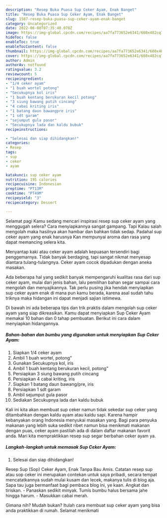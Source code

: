 ```yaml
---
description: "Resep Buka Puasa Sup Ceker Ayam, Enak Banget"
title: "Resep Buka Puasa Sup Ceker Ayam, Enak Banget"
slug: 1507-resep-buka-puasa-sup-ceker-ayam-enak-banget
category: Uncategorized
date: 2022-06-08T07:35:40.078Z
image: https://img-global.cpcdn.com/recipes/aa7fa773652e6341/680x482cq70/sup-ceker-ayam-foto-resep-utama.jpg
hideToc: false
enableToc: true
enableTocContent: false
thumbnail: https://img-global.cpcdn.com/recipes/aa7fa773652e6341/680x482cq70/sup-ceker-ayam-foto-resep-utama.jpg
cover: https://img-global.cpcdn.com/recipes/aa7fa773652e6341/680x482cq70/sup-ceker-ayam-foto-resep-utama.jpg
author: Admin
authorAv: notfound
ratingvalue: 3.2
reviewcount: 5
recipeingredient:
- "1/4 ceker ayam"
- "1 buah wortel potong"
- "Secukupnya kol iris"
- "1 buah kentang berukuran kecil potong"
- "3 siung bawang putih cincang"
- "4 cabai kriting iris"
- "1 batang daun bawangpre iris"
- "1 sdt garam"
- "sejumput gula pasor"
- "Secukupnya lada dan kaldu bubuk"
recipeinstructions:

- "Selesai dan siap dihidangkan!"
categories:
- Resep
tags:
- sup
- ceker
- ayam

katakunci: sup ceker ayam 
nutrition: 195 calories
recipecuisine: Indonesian
preptime: "PT13M"
cooktime: "PT49M"
recipeyield: "3"
recipecategory: Dessert

---
```



Selamat pagi Kamu sedang mencari inspirasi resep sup ceker ayam yang menggugah selera? Cara menyiapkannya sangat gampang. Tapi Kalau salah mengolah maka hasilnya akan hambar dan bahkan tidak sedap. Padahal sup ceker ayam yang enak harusnya Kan mempunyai aroma dan rasa yang dapat memancing selera kita.


Menyantap kaki atau ceker ayam adalah kepuasan tersendiri bagi penggemarnya. Tidak banyak berdaging, tapi sangat nikmat menyesap diantara tulang-tulangnya. Ceker ayam cocok dipadukan dengan aneka masakan.

Ada beberapa hal yang sedikit banyak mempengaruhi kualitas rasa dari sup ceker ayam, mulai dari jenis bahan, lalu pemilihan bahan segar sampai cara mengolah dan menyajikannya. Tak perlu pusing jika hendak menyiapkan sup ceker ayam enak di mana pun kamu berada, karena asal sudah tahu triknya maka hidangan ini dapat menjadi sajian istimewa.


Di bawah ini ada beberapa tips dan trik praktis dalam mengolah sup ceker ayam yang siap dikreasikan. Kamu dapat menyiapkan Sup Ceker Ayam memakai 10 bahan dan 0 tahap pembuatan. Berikut ini cara dalam menyiapkan hidangannya.

<!--inarticleads1-->

##### Bahan-bahan dan bumbu yang digunakan untuk menyiapkan Sup Ceker Ayam:

1. Siapkan 1/4 ceker ayam
1. Ambil 1 buah wortel, potong&#34;
1. Gunakan Secukupnya kol, iris
1. Ambil 1 buah kentang berukuran kecil, potong&#34;
1. Persiapkan 3 siung bawang putih cincang
1. Persiapkan 4 cabai kriting, iris
1. Siapkan 1 batang daun bawang/pre, iris
1. Persiapkan 1 sdt garam
1. Ambil sejumput gula pasor
1. Sediakan Secukupnya lada dan kaldu bubuk


Kali ini kita akan membuat sup ceker namun tidak sekedar sup ceker yang ditambahkan dengan kaldu ayam atau kaldu sapi. Karena hampir kebanyakan orang Indonesia menyukai masakan yang. Bagi para penyuka makanan yang lebih suka sedikit ribet namun bisa menikmati makanan dengan puas, ceker ayam pastilah ada di dalam daftar makanan favorit anda. Mari kita mempraktikkan resep sup segar berbahan ceker ayam ya. 

<!--inarticleads2-->

##### Langkah-langkah untuk memasak Sup Ceker Ayam:


1. Selesai dan siap dihidangkan!

Resep Sup (Sop) Ceker Ayam, Enak Tanpa Bau Amis. Catatan resep sup atau sop ceker ini merupakan contekan untuk saya pribadi, secara tempat mencatatkannya sudah mulai kusam dan lecek, makanya tulis di blog aja. Sapa tau juga bermanfaat bagi pembaca blog ini, ye kaan. Angkat dan tiriskan. - Panaskan sedikit minyak. Tumis bumbu halus bersama jahe hingga harum. - Masukkan cabai merah. 

Gimana nih? Mudah bukan? Itulah cara membuat sup ceker ayam yang bisa anda praktikkan di rumah. Selamat menikmati
